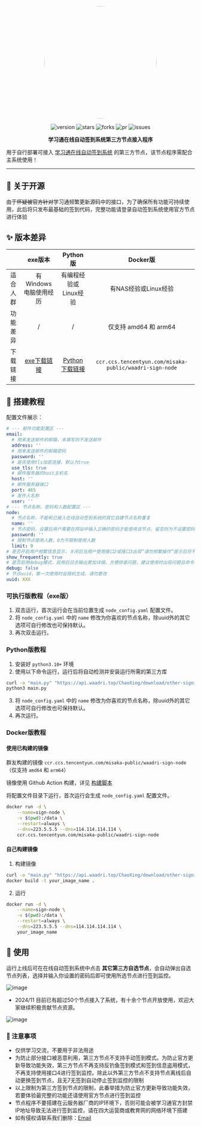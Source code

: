 <center><div align="center">

<img src="https://avatars.githubusercontent.com/u/90495619?v=4" width="300" height="300" style="border-radius: 50%"></img>

<img alt="version" src="https://img.shields.io/github/last-commit/WAADRI/ChaoXing_node_signin.svg?style=for-the-badge&label=%E6%9C%80%E5%90%8E%E6%9B%B4%E6%96%B0&logo=velog&logoColor=BE95FF&color=7B68EE"/></img>
<img alt="stars" src="https://img.shields.io/github/stars/WAADRI/ChaoXing_node_signin.svg?style=for-the-badge&label=Stars&logo=undertale&logoColor=orange&color=orange"/></img>
<img alt="forks" src="https://img.shields.io/github/forks/WAADRI/ChaoXing_node_signin.svg?style=for-the-badge&label=Forks&logo=stackshare&logoColor=f92f60&color=f92f60"/></img>
<img alt="pr" src="https://img.shields.io/github/issues-pr-closed/WAADRI/ChaoXing_node_signin.svg?style=for-the-badge&label=PR&logo=addthis&logoColor=green&color=0AC18E"/></img>
<img alt="issues" src="https://img.shields.io/github/issues/WAADRI/ChaoXing_node_signin.svg?style=for-the-badge&label=Issues&logo=openbugbounty&logoColor=e38dff&color=e38dff"/></img>

</div></center>

<div align="center" style="font-weight:bold"><b>学习通在线自动签到系统第三方节点接入程序</b></div> 


用于自行部署可接入 [学习通在线自动签到系统](https://cx.waadri.top) 的第三方节点，该节点程序需配合主系统使用！

---


## 🎃 关于开源
由于~~怀疑被官方针对~~学习通频繁更新源码中的接口，为了确保所有功能可持续使用，此后将只发布最基础的签到代码，完整功能请登录自动签到系统使用官方节点进行体验


## ✨ 版本差异

|          |                                    exe版本                                    |                                    Python版                                     |                        Docker版                         |
| :------: | :---------------------------------------------------------------------------: | :-----------------------------------------------------------------------------: | :-----------------------------------------------------: |
| 适合人群 |                             有Windows电脑使用经历                             |                              有编程经验或Linux经验                              |                  有NAS经验或Linux经验                   |
| 功能差异 |                                       /                                       |                                        /                                        |                  仅支持 amd64 和 arm64                  |
| 下载链接 | [exe下载链接](https://api.waadri.top/ChaoXing/download/other-signin-node.exe) | [Python下载链接](https://api.waadri.top/ChaoXing/download/other-signin-node.py) | `ccr.ccs.tencentyun.com/misaka-public/waadri-sign-node` |

## 🎉 搭建教程

配置文件展示：

```yaml
# --- 邮件功能配置区 ---
email:
  # 用来发送邮件的邮箱，未填写则不发送邮件
  address: ''
  # 用来发送邮件的邮箱密码
  password: ''
  # 是否使用tls加密连接，默认为true
  use_tls: true
  # 邮件服务器的host主机名
  host: ''
  # 邮件服务器端口
  port: 465
  # 发件人名称
  user: ''
# --- 节点名称、密码和人数配置区 ---
node:
  # 节点名称，不能和已接入在线自动签到系统的其它自建节点名称重复
  name: ''
  # 节点密码，设置后用户需要在网站中输入正确的密码才能使用该节点，留空则为不设置密码，此时任何人均可使用该节点进行签到
  password: ''
  # 限制节点使用人数，0为不限制使用人数
  limit: 0
# 是否开启用户频繁信息显示，关闭后当用户使用接口2或接口3出现“请勿频繁操作”提示后将不会在控制台展示此类信息
show_frequently: true
# 是否启用debug模式，启用后日志输出更加详细，方便排查问题，建议使用时出现问题且命令行中未展示问题详细信息时再启用
debug: false
# 节点uuid，第一次使用时会随机生成，请勿更改
uuid: XXX
```

### 可执行版教程（exe版）

1. 双击运行，首次运行会在当前位置生成 `node_config.yaml` 配置文件。
2. 将 `node_config.yaml` 中的 `name` 修改为你喜欢的节点名称，除uuid外的其它选项可自行修改也可保持默认。
3. 再次双击运行。

### Python版教程
1. 安装好 `python3.10+` 环境
2. 使用以下命令运行，运行后将自动检测并安装运行所需的第三方库
```bash
curl -o "main.py" "https://api.waadri.top/ChaoXing/download/other-signin-node.py"
python3 main.py
```
3. 将 `node_config.yaml` 中的 `name` 修改为你喜欢的节点名称，除uuid外的其它选项可自行修改也可保持默认。
4. 再次运行。

### Docker版教程

#### 使用已构建的镜像

群友构建的镜像 `ccr.ccs.tencentyun.com/misaka-public/waadri-sign-node`（仅支持 `amd64` 和 `arm64`）

镜像使用 Github Action 构建，详见 [构建脚本](https://github.com/Misaka-1314/SignNode-AutoBuild)

将配置文件目录下运行，首次运行会生成 `node_config.yaml` 配置文件。

```bash
docker run -d \
    --name=sign-node \
    -v $(pwd):/data \
    --restart=always \
    --dns=223.5.5.5 --dns=114.114.114.114 \
    ccr.ccs.tencentyun.com/misaka-public/waadri-sign-node
```

#### 自己构建镜像

1. 构建镜像
```bash
curl -o "main.py" "https://api.waadri.top/ChaoXing/download/other-signin-node.py"
docker build -t your_image_name .
```


2. 运行
```bash
docker run -d \
    --name=sign-node \
    -v $(pwd):/data \
    --restart=always \
    --dns=223.5.5.5 --dns=114.114.114.114 \
    your_image_name
```

## 🎉 使用

运行上线后可在在线自动签到系统中点击 **其它第三方自选节点**，会自动弹出自选节点列表，选择并输入你设置的密码后即可使用所选节点进行签到监控。

![image](https://github.com/WAADRI/ChaoXing_node_signin/assets/90495619/3f48708a-8e71-4147-8005-c4a266782014)

+ 2024/11 目前已有超过50个节点接入了系统，有十余个节点开放使用，欢迎大家继续积极贡献节点资源。

![image](https://github.com/user-attachments/assets/8dda062c-20b9-4a65-a645-b52b8d54503a)


### 🎃 注意事项
- 仅供学习交流，不要用于非法用途
- 为防止部分接口被恶意利用，第三方节点不支持手动签到模式。为防止官方更新导致功能失效，第三方节点不再支持反钓鱼签到模式和签到信息盗用模式，不再支持使用接口4进行签到监控。除此以外第三方节点不支持节点离线后自动更换签到节点，且无7无签到自动停止签到监控的限制
- 以上限制为第三方签到节点的限制，此番举措为防止官方更新导致功能失效，若要体验最完整的功能还请使用官方节点进行签到监控
- 节点程序不要搭建在云服务器厂商的IP环境下，否则可能会被学习通官方封禁IP地址导致无法进行签到监控，请在四大运营商或教育网的网络环境下搭建
- 如有侵权请联系我们删除：[Email](mailto:WiFi86@qq.com)
